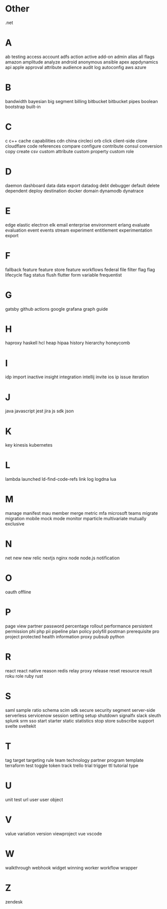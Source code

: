 # Other

.net

# A

ab testing
access
account
adfs
action
active
add-on
admin
alias
all flags
amazon
amplitude
analyze
android
anonymous
ansible
apex
appdynamics
api
apple
approval
attribute
audience
audit log
autoconfig
aws
azure

# B

bandwidth
bayesian
big segment
billing
bitbucket
bitbucket pipes
boolean
bootstrap
built-in

# C

c
c++
cache
capabilities
cdn
china
circleci orb
click
client-side
clone
cloudflare
code references
compare
configure
contribute
consul
conversion
copy
create
csv
custom attribute
custom property
custom role

# D

daemon
dashboard
data
data export
datadog
debt
debugger
default
delete
dependent
deploy
destination
docker
domain
dynamodb
dynatrace

# E

edge
elastic
electron
elk
email
enterprise
environment
erlang
evaluate
evaluation
event
events stream
experiment
entitlement
experimentation
export

# F

fallback
feature
feature store
feature workflows
federal
file
filter
flag
flag lifecycle
flag status
flush
flutter
form variable
frequentist

# G

gatsby
github actions
google
grafana
graph
guide

# H

haproxy
haskell
hcl
heap
hipaa
history
hierarchy
honeycomb

# I

idp
import
inactive
insight
integration
intellij
invite
ios
ip
issue
iteration

# J

java
javascript
jest
jira
js sdk
json

# K

key
kinesis
kubernetes

# L

lambda
launched
ld-find-code-refs
link
log
logdna
lua

# M

manage
manifest
mau
member
merge
metric
mfa
microsoft teams
migrate
migration
mobile
mock
mode
monitor
mparticle
multivariate
mutually exclusive

# N

net
new
new relic
nextjs
nginx
node
node.js
notification

# O

oauth
offline

# P

page view
partner
password
percentage rollout
performance
persistent
permission
phi
php
pii
pipeline
plan
policy
polyfill
postman
prerequisite
pro
project
protected health information
proxy
pubsub
python

# R

react
react native
reason
redis
relay proxy
release
reset
resource
result
roku
role
ruby
rust

# S

saml
sample ratio
schema
scim
sdk
secure
security
segment
server-side
serverless
servicenow
session
setting
setup
shutdown
signalfx
slack
sleuth
splunk
srm
sso
start
starter
static
statistics
stop
store
subscribe
support
svelte
sveltekit

# T

tag
target
targeting rule
team
technology partner program
template
terraform
test
toggle
token
track
trello
trial
trigger
ttl
tutorial
type

# U

unit test
url
user
user object

# V

value
variation
version
viewproject
vue
vscode

# W

walkthrough
webhook
widget
winning
worker
workflow
wrapper

# Z

zendesk
